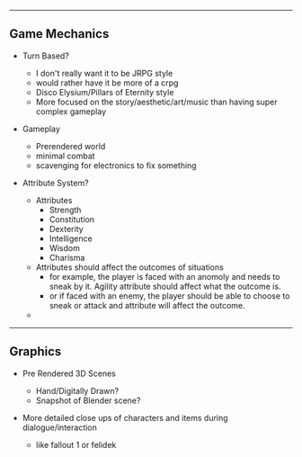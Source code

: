 
---
Game Mechanics
---
 
 - Turn Based? 
    - I don't really want it to be JRPG style
    - would rather have it be more of a crpg
    - Disco Elysium/Pillars of Eternity style 
    - More focused on the story/aesthetic/art/music than having super complex gameplay

 - Gameplay
    - Prerendered world
    - minimal combat
    - scavenging for electronics to fix something

 - Attribute System?
    - Attributes
        - Strength
        - Constitution
        - Dexterity
        - Intelligence
        - Wisdom
        - Charisma
    - Attributes should affect the outcomes of situations
        - for example, the player is faced with an anomoly and needs to sneak by it. Agility attribute should affect what the outcome is.
        - or if faced with an enemy, the player should be able to choose to sneak or attack and attribute will affect the outcome.
    - 
---
Graphics
---

 - Pre Rendered 3D Scenes
    - Hand/Digitally Drawn?
    - Snapshot of Blender scene?

 - More detailed close ups of characters and items during dialogue/interaction
    - like fallout 1 or felidek

